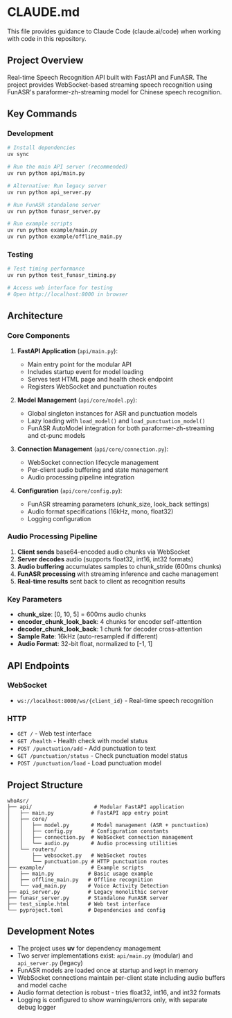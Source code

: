 # CLAUDE.md

This file provides guidance to Claude Code (claude.ai/code) when working with code in this repository.

## Project Overview

Real-time Speech Recognition API built with FastAPI and FunASR. The project provides WebSocket-based streaming speech recognition using FunASR's paraformer-zh-streaming model for Chinese speech recognition.

## Key Commands

### Development
```bash
# Install dependencies
uv sync

# Run the main API server (recommended)
uv run python api/main.py

# Alternative: Run legacy server
uv run python api_server.py

# Run FunASR standalone server
uv run python funasr_server.py

# Run example scripts
uv run python example/main.py
uv run python example/offline_main.py
```

### Testing
```bash
# Test timing performance
uv run python test_funasr_timing.py

# Access web interface for testing
# Open http://localhost:8000 in browser
```

## Architecture

### Core Components

1. **FastAPI Application** (`api/main.py`):
   - Main entry point for the modular API
   - Includes startup event for model loading
   - Serves test HTML page and health check endpoint
   - Registers WebSocket and punctuation routes

2. **Model Management** (`api/core/model.py`):
   - Global singleton instances for ASR and punctuation models
   - Lazy loading with `load_model()` and `load_punctuation_model()`
   - FunASR AutoModel integration for both paraformer-zh-streaming and ct-punc models

3. **Connection Management** (`api/core/connection.py`):
   - WebSocket connection lifecycle management
   - Per-client audio buffering and state management
   - Audio processing pipeline integration

4. **Configuration** (`api/core/config.py`):
   - FunASR streaming parameters (chunk_size, look_back settings)
   - Audio format specifications (16kHz, mono, float32)
   - Logging configuration

### Audio Processing Pipeline

1. **Client sends** base64-encoded audio chunks via WebSocket
2. **Server decodes** audio (supports float32, int16, int32 formats)
3. **Audio buffering** accumulates samples to chunk_stride (600ms chunks)
4. **FunASR processing** with streaming inference and cache management
5. **Real-time results** sent back to client as recognition results

### Key Parameters

- **chunk_size**: [0, 10, 5] = 600ms audio chunks
- **encoder_chunk_look_back**: 4 chunks for encoder self-attention
- **decoder_chunk_look_back**: 1 chunk for decoder cross-attention
- **Sample Rate**: 16kHz (auto-resampled if different)
- **Audio Format**: 32-bit float, normalized to [-1, 1]

## API Endpoints

### WebSocket
- `ws://localhost:8000/ws/{client_id}` - Real-time speech recognition

### HTTP
- `GET /` - Web test interface
- `GET /health` - Health check with model status
- `POST /punctuation/add` - Add punctuation to text
- `GET /punctuation/status` - Check punctuation model status
- `POST /punctuation/load` - Load punctuation model

## Project Structure

```
whoAsr/
├── api/                    # Modular FastAPI application
│   ├── main.py            # FastAPI app entry point
│   ├── core/
│   │   ├── model.py       # Model management (ASR + punctuation)
│   │   ├── config.py      # Configuration constants
│   │   ├── connection.py  # WebSocket connection management
│   │   └── audio.py       # Audio processing utilities
│   └── routers/
│       ├── websocket.py   # WebSocket routes
│       └── punctuation.py # HTTP punctuation routes
├── example/               # Example scripts
│   ├── main.py           # Basic usage example
│   ├── offline_main.py   # Offline recognition
│   └── vad_main.py       # Voice Activity Detection
├── api_server.py         # Legacy monolithic server
├── funasr_server.py      # Standalone FunASR server
├── test_simple.html      # Web test interface
└── pyproject.toml        # Dependencies and config
```

## Development Notes

- The project uses **uv** for dependency management
- Two server implementations exist: `api/main.py` (modular) and `api_server.py` (legacy)
- FunASR models are loaded once at startup and kept in memory
- WebSocket connections maintain per-client state including audio buffers and model cache
- Audio format detection is robust - tries float32, int16, and int32 formats
- Logging is configured to show warnings/errors only, with separate debug logger